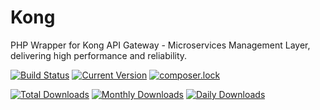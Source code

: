 Kong
====

PHP Wrapper for Kong API Gateway - Microservices Management Layer, delivering high performance and reliability.

[![Build Status](https://travis-ci.org/smalot/kong-api.png?branch=master)](https://travis-ci.org/smalot/kong-api)
[![Current Version](https://poser.pugx.org/smalot/kong-api/v/stable.png)](https://packagist.org/packages/smalot/kong-api)
[![composer.lock](https://poser.pugx.org/smalot/kong-api/composerlock)](https://packagist.org/packages/smalot/kong-api)

[![Total Downloads](https://poser.pugx.org/smalot/kong-api/downloads.png)](https://packagist.org/packages/smalot/kong-api)
[![Monthly Downloads](https://poser.pugx.org/smalot/kong-api/d/monthly)](https://packagist.org/packages/smalot/kong-api)
[![Daily Downloads](https://poser.pugx.org/smalot/kong-api/d/daily)](https://packagist.org/packages/smalot/kong-api)


